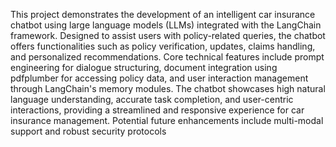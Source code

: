 This project demonstrates the development of an intelligent car insurance chatbot using large language models (LLMs) integrated with the LangChain framework. Designed to assist users with policy-related queries, the chatbot offers functionalities such as policy verification, updates, claims handling, and personalized recommendations. Core technical features include prompt engineering for dialogue structuring, document integration using pdfplumber for accessing policy data, and user interaction management through LangChain's memory modules. The chatbot showcases high natural language understanding, accurate task completion, and user-centric interactions, providing a streamlined and responsive experience for car insurance management. Potential future enhancements include multi-modal support and robust security protocols
